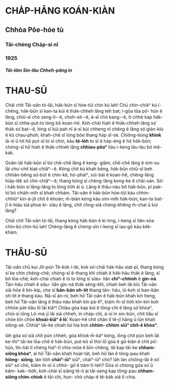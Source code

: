 # CHA̍P-HĀNG KOÁN-KIÀN #

## Chhòa Pôe-hóe tù ##

### Tāi-chèng Cha̍p-sì nî ###
### 1925 ###

#### _Tâi-lâm Sin-lâu Chheh-pâng ìn_ ####

# THAU-SŪ #

Chāi chit Tâi-oân tó-lāi, ha̍k-būn sī hòe-tūi chin
kú lah!  Chū chin-chiàⁿ kú í-chêng, ha̍k-būn sī
kan-ta kúi ê tha̍k-chheh lâng teh bat; í-gōa tōa pō͘-
hūn ê lâng, chiū-sī chò seng-lí--ê, choh-sit--ê, á-sī
chò kang--ê, i̍t-chhè kap ha̍k-būn sī chha-put-to
lóng bô koan-hē. Koh-chài hiah ê tha̍k-chheh lâng
só͘ tha̍k só͘ bat--ê, lóng sī kúi pah nî á-sī kúi
chheng nî chêng ê lâng só͘ gián-kiù ê kū chau-phoh;
khah-chē sī lóng bōe thang ha̍p sî-sè.  Chiông-tiong
**khiok** iā-sī ū hit hō put-sî to sī chin, kàu **tó-lo̍h** to
sī ē ha̍p-ēng ê hó ha̍k-būn; chóng-sī hō͘ hiah ê
tha̍k-chheh lâng **chhiau-pôaⁿ** liáu í-keng láu-láu bô
mê-kak.

Goân-lâi ha̍k-būn sī tùi chē-chē lâng ê keng-
giām, chē-chē lâng ê sim-su lâi cho͘-chit kiat-chiâⁿ--ê.
Kóng chi̍t kù khah bêng, ha̍k-būn chiū-sī beh
chhián-bêng sū-bu̍t ê chin-ké, hó-pháiⁿ, súi-bái ê
koan-hē, chèng-lâng hia̍p-le̍k só͘ chò-chiâⁿ--ê;
thang kóng sī chèng-lâng kong-ke ê châi-sán. Só͘-í
ha̍k-būn sī lâng-lâng to lóng tio̍h ài ū. Lâng ê
thâu-náu bô ha̍k-būn, pí pak-tó͘ bô chia̍h-mi̍h sī
khah chhám. Tâi-oân ê ha̍k-būn hòe-tūi kàu chhin-
chhiūⁿ kin-á-ji̍t chit ê khoán; m̄-bián kóng kàu
sím-mi̍h ha̍k-būn; kan-ta bat-jī ē-hiáu siá phoe kì-
siàu ê lâng, chi̍t chng-siā chóng-khêng m̄-chai ū
kúi lâng?

Chāi chit Tâi-oân tó-lāi, thang kóng ha̍k-būn ê
ki-hng, í-keng sī liân-sòa chin-kú chin-kú lah!
Chèng-lâng ê cheng-sîn í-keng sī iau-gō kàu ke̍k-
khám.


# THÂU-SŪ #

Tâi-oân chū kui Ji̍t-pún Tè-kok í-lâi, kok só͘-chāi
ha̍k-hāu siat-pī, thang kóng sī ke chin chéng-chê;
chóng-sī ē-thang khì chiah ê ha̍k-hāu tha̍k ê lâng,
sī bô lōa-chē; koh-chài chiah ê iū to lóng sī siàu-
liân **chíⁿ-chhioh** ê **gín-ná**.  Tán-hāu chiah ê siàu-
liân gín-ná tha̍k sêng-khì, chiah beh lâi kiù Tâi-oân
siā-hōe ê kín-kip, che sī **bān-bān** **oh-tit** thang tán-
hāu, iū-koh sī ban-bān oh-tit ē thang kàu.  Nā-sī
án-ni, beh hō͘ Tâi-oân ê ha̍k-būn khah kín heng,
beh hō͘ Tâi-oân lâng ê thâu-náu khah kín pá-tīⁿ,
kiám m̄-sī tio̍h kín-kín koh chhōe pa̍t-tiâu lō͘ lâi
kiâⁿ!  Chiàu góa kap kúi ê tông-chì ê lâng só͘ khòaⁿ,
chiū-sī iōng Lô-má-jī lâi siá chheh, ìn cha̍p-chì, á-sī
ìn sin-bûn, chit tiâu sī chòe kīn chòe **khoài-kiâⁿ ê
lō͘**.  Koan-hē chit chân tī tē-jī hāng ū lūn khah
siông-sè. Chhiáⁿ tāi-ke chiah tùi hia koh **chhim-
chhim** **siūⁿ chi̍t-ē khòaⁿ**.

Ia̍h góa só͘ siá chit pún chheh, góa khiok m̄-káⁿ
kóng, iōng chit pún beh lâi ke-thiⁿ tāi-ke lōa-chē ê
ha̍k-būn, put-kò sī thò͘-lō͘ góa ê gû-kiàn ê chit pō͘-
hūn, tîn-lia̍t tī chèng hiaⁿ-tī chis-mōe ê bīn-chêng,
lâi kap tāi-ke **chham-siông khòaⁿ**, ài hō͘ Tâi-oân
khah hoat-ta̍t, beh hō͘ lán ê tông-pau khah **hiòng-**
**siōng**, lán tio̍h **cháiⁿ-iūⁿ** siūⁿ, cháiⁿ-iūⁿ chò?
Ia̍h lán chiông-lâi ê só͘ siūⁿ só͘ chò, kiám m̄-sī ū chhò-
gō͘ ê tiám tī-teh? Góa sī chiong góa só͘ ū kám-
kak--tio̍h, koh-chài sī siāng tē-it ài tāi-seng kap 
tông-pau **chham-siông chim-chiok** ê tāi-chì, hun-
chò cha̍p-ê tê-ba̍k siá tī-chia.
